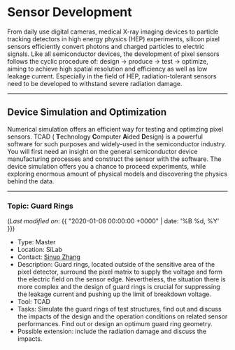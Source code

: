 # Sensor Development
From daily use digital cameras, medical X-ray imaging devices to particle tracking detectors in high energy physics (HEP) experiments, silicon pixel sensors efficiently convert photons and charged particles to electric signals. Like all semiconductor devices, the development of pixel sensors follows the cyclic procedure of: design &rarr; produce &rarr; test &rarr; optimize, aiming to achieve high spatial resolution and efficiency as well as low leakage current. Especially in the field of HEP, radiation-tolerant sensors need to be developed to withstand severe radiation damage.

***

## Device Simulation and Optimization
Numerical simulation offers an efficient way for testing and optimzing pixel sensors. TCAD ( **T**echnology **C**omputer **A**ided **D**esign) is a powerful software for such purposes and widely-used in the semiconductor industry. You will first need an insight on the general semiconductor device manufacturing processes and construct the sensor with the software. The device simulation offers you a chance to proceed experiments, while exploring enormous amount of physical models and discovering the physics behind the data. 

***

### Topic: Guard Rings

(_Last modified on_: {{ "2020-01-06 00:00:00 +0000" | date: '%B %d, %Y' }})

- Type: Master
- Location: SiLab
- Contact: [Sinuo Zhang](mailto:s.zhang@physik.uni-bonn.de)
- Description: Guard rings, located outside of the sensitive area of the pixel detector, surround the pixel matrix to supply the voltage and form the electric field on the sensor edge. Nevertheless, the situation there is more complex and the design of guard rings is crucial for suppressing the leakage current and pushing up the limit of breakdown voltage.
- Tool: TCAD
- Tasks: Simulate the guard rings of test structures, find out and discuss the impacts of the design and the operation conditions on related sensor performances.  Find out or design an optimum guard ring geometry.
- Possible extension: include the radiation damage and discuss the impacts.
